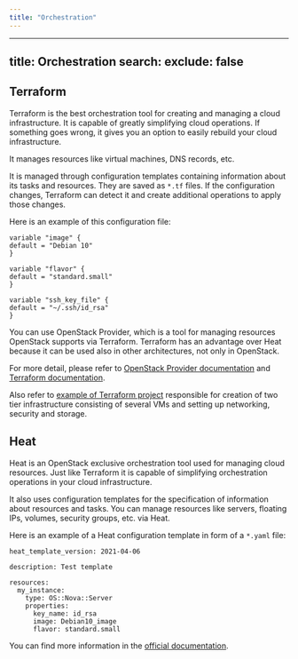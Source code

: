 ```yaml
---
title: "Orchestration"
---
```

---

title: Orchestration
search:
  exclude: false
---
## Terraform

Terraform is the best orchestration tool for creating and managing a cloud infrastructure. It is capable of greatly simplifying cloud operations. If something goes wrong, it gives you an option to easily rebuild your cloud infrastructure.

It manages resources like virtual machines, DNS records, etc.

It is managed through configuration templates containing information about its tasks and resources. They are saved as `*.tf` files. If the configuration changes, Terraform can detect it and create additional operations to apply those changes.

Here is an example of this configuration file:

```
variable "image" {
default = "Debian 10"
}

variable "flavor" {
default = "standard.small"
}

variable "ssh_key_file" {
default = "~/.ssh/id_rsa"
}
```

 You can use OpenStack Provider, which is a tool for managing resources OpenStack supports via Terraform. Terraform has an advantage over Heat because it can be used also in other architectures, not only in OpenStack.


For more detail, please refer to [OpenStack Provider documentation](https://registry.terraform.io/providers/terraform-provider-OpenStack/OpenStack/latest/docs) and [Terraform documentation](https://www.terraform.io/intro/index.html).

Also refer to [example of Terraform project](https://gitlab.ics.muni.cz/cloud/g2/openstack-infrastructure-as-code-automation/-/tree/master/clouds/g2/ostrava/general/terraform) responsible for creation of two tier infrastructure consisting of several VMs and setting up networking, security and storage.

## Heat

Heat is an OpenStack exclusive orchestration tool used for managing cloud resources. Just like Terraform it is capable of simplifying orchestration operations in your cloud infrastructure.

It also uses configuration templates for the specification of information about resources and tasks. You can manage resources like servers, floating IPs, volumes, security groups, etc. via Heat.

Here is an example of a Heat configuration template in form of a `*.yaml` file:

```
heat_template_version: 2021-04-06

description: Test template

resources:
  my_instance:
    type: OS::Nova::Server
    properties:
      key_name: id_rsa
      image: Debian10_image
      flavor: standard.small
```

You can find more information in the [official documentation](https://wiki.openstack.org/wiki/Heat).
